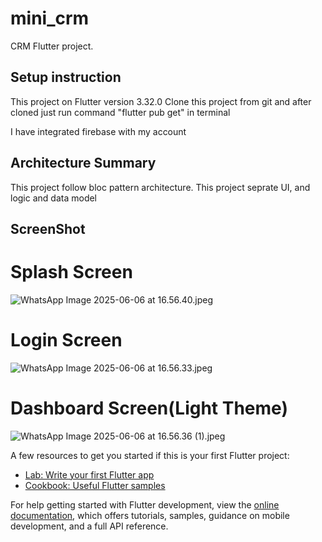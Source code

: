 # mini_crm

CRM Flutter project.

## Setup instruction

This project on Flutter version 3.32.0
Clone this project from git and after cloned just run command "flutter pub get" in terminal

I have integrated firebase with my account 

## Architecture Summary

This project follow bloc pattern architecture.
This project seprate UI, and logic and data model



## ScreenShot

# Splash Screen
![WhatsApp Image 2025-06-06 at 16.56.40.jpeg](images/WhatsApp%20Image%202025-06-06%20at%2016.56.40.jpeg)
# Login Screen
![WhatsApp Image 2025-06-06 at 16.56.33.jpeg](images/WhatsApp%20Image%202025-06-06%20at%2016.56.33.jpeg)
# Dashboard Screen(Light Theme)
![WhatsApp Image 2025-06-06 at 16.56.36 (1).jpeg](images/WhatsApp%20Image%202025-06-06%20at%2016.56.36%20%281%29.jpeg)

A few resources to get you started if this is your first Flutter project:

- [Lab: Write your first Flutter app](https://docs.flutter.dev/get-started/codelab)
- [Cookbook: Useful Flutter samples](https://docs.flutter.dev/cookbook)

For help getting started with Flutter development, view the
[online documentation](https://docs.flutter.dev/), which offers tutorials,
samples, guidance on mobile development, and a full API reference.

